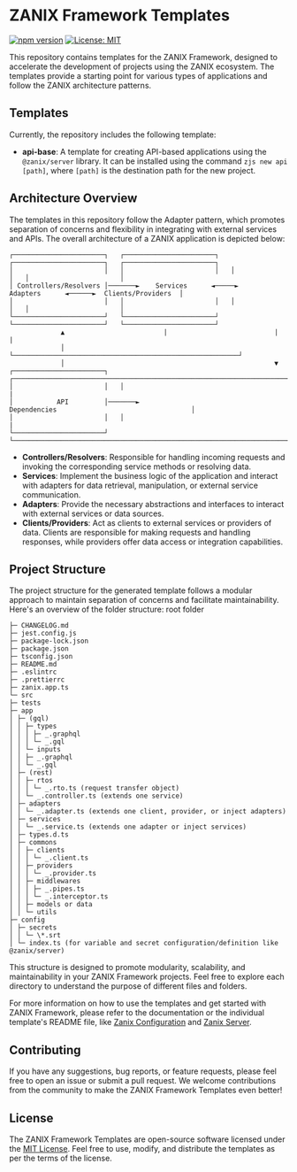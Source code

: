 # ZANIX Framework Templates

[![npm version](https://badge.fury.io/js/%40zanix%2Ftemplates.svg)](https://badge.fury.io/js/%40zanix%2Ftemplates) [![License: MIT](https://img.shields.io/badge/License-MIT-blue.svg)](https://opensource.org/licenses/MIT)

This repository contains templates for the ZANIX Framework, designed to accelerate the development of projects using the ZANIX ecosystem. The templates provide a starting point for various types of applications and follow the ZANIX architecture patterns.

## Templates

Currently, the repository includes the following template:

- **api-base**: A template for creating API-based applications using the `@zanix/server` library. It can be installed using the command `zjs new api [path]`, where `[path]` is the destination path for the new project.

## Architecture Overview

The templates in this repository follow the Adapter pattern, which promotes separation of concerns and flexibility in integrating with external services and APIs. The overall architecture of a ZANIX application is depicted below:

```
┌───────────────────────┐   ┌───────────────────────┐   ┌───────────────────────┐   ┌───────────────────────┐
│                       │   │                       │   │                       │   │                       │
│ Controllers/Resolvers │───────►    Services      ◄─────►       Adapters      ◄──────►  Clients/Providers  │
│                       │   │                       │   │                       │   │                       │
└───────────────────────┘   └───────────────────────┘   └───────────────────────┘   └───────────────────────┘
             ▲                         |                           |                             |
             │                         └─────────────────────────────────────────────────────────┘
             │                                                     ▼
┌───────────────────────┐   ┌───────────────────────────────────────────────────────────────────────────────┐
│                       │   │                                                                               |
│           API         │───────►                             Dependencies                                  │
│                       │   │                                                                               |
└───────────────────────┘   └───────────────────────────────────────────────────────────────────────────────┘
```

- **Controllers/Resolvers**: Responsible for handling incoming requests and invoking the corresponding service methods or resolving data.
- **Services**: Implement the business logic of the application and interact with adapters for data retrieval, manipulation, or external service communication.
- **Adapters**: Provide the necessary abstractions and interfaces to interact with external services or data sources.
- **Clients/Providers**: Act as clients to external services or providers of data. Clients are responsible for making requests and handling responses, while providers offer data access or integration capabilities.

## Project Structure

The project structure for the generated template follows a modular approach to maintain separation of concerns and facilitate maintainability. Here's an overview of the folder structure:
root folder

```
├─ CHANGELOG.md
├─ jest.config.js
├─ package-lock.json
├─ package.json
├─ tsconfig.json
├─ README.md
├─ .eslintrc
├─ .prettierrc
├─ zanix.app.ts
└─ src
├─ tests
├─ app
│ ├─ (gql)
│ │ ├─ types
│ │ │ ├─ _.graphql
│ │ │ └─ _.gql
│ │ └─ inputs
│ │ ├─ _.graphql
│ │ └─ _.gql
│ ├─ (rest)
│ │ ├─ rtos
│ │ │ └─ _.rto.ts (request transfer object)
│ │ └─ _.controller.ts (extends one service)
│ ├─ adapters
│ │ └─ _.adapter.ts (extends one client, provider, or inject adapters)
│ ├─ services
│ │ └─ _.service.ts (extends one adapter or inject services)
│ ├─ types.d.ts
│ ├─ commons
│ │ ├─ clients
│ │ │ └─ _.client.ts
│ │ ├─ providers
│ │ │ └─ _.provider.ts
│ │ ├─ middlewares
│ │ │ ├─ _.pipes.ts
│ │ │ └─ _.interceptor.ts
│ │ ├─ models or data
│ │ └─ utils
├─ config
│ ├─ secrets
│ │ └─ \*.srt
│ └─ index.ts (for variable and secret configuration/definition like @zanix/server)
```

This structure is designed to promote modularity, scalability, and maintainability in your ZANIX Framework projects. Feel free to explore each directory to understand the purpose of different files and folders.

For more information on how to use the templates and get started with ZANIX Framework, please refer to the documentation or the individual template's README file, like [Zanix Configuration](https://github.com/zanix-io/zjs-config#readme) and [Zanix Server](https://github.com/zanix-io/zjs-server#readme).

## Contributing

If you have any suggestions, bug reports, or feature requests, please feel free to open an issue or submit a pull request. We welcome contributions from the community to make the ZANIX Framework Templates even better!

## License

The ZANIX Framework Templates are open-source software licensed under the [MIT License](https://github.com/zanix-io/zjs-templates/blob/main/LICENSE). Feel free to use, modify, and distribute the templates as per the terms of the license.
